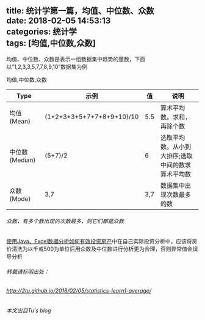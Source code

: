title: 统计学第一篇，均值、中位数、众数  
date: 2018-02-05 14:53:13  
categories: 统计学  
tags: [均值,中位数,众数]
---
均值、中位数、众数是表示一组数据集中趋势的量数，下面以“1,2,3,3,5,7,7,8,9,10”数据集为例

均值,中位数,众数  
 
| Type | 示例 | 值 | 说明 |
| -------- | ----- | ---- | ---- |
| 均值(Mean)     | (1+2+3+3+5+7+7+8+9+10)/10  | 5.5 | 算术平均数。求和，再除个数 |
| 中位数(Median)        | (5+7)/2  | 6 | 选取平均数。从小到大排序;选取中间的数求算术平均数 |
| 众数(Mode)        | 3,7  | 3,7 | 数据集中出现次数最多的数 |

###### 众数，有多个数出现的次数最多，则它们都是众数

[使用Java、Excel数据分析如何有效投资房产](2018/01/27/data-analysis-house-price/)中在自己实际投资分析中，应该将房价清洗为以千或500为单位后用众数及中位数进行分析更为合理，否则异常值会误导分析

###### 转载请标明出处： 
###### http://2tu.github.io/2018/02/05/statistics-learn1-average/ 
###### 本文出自Tu's blog